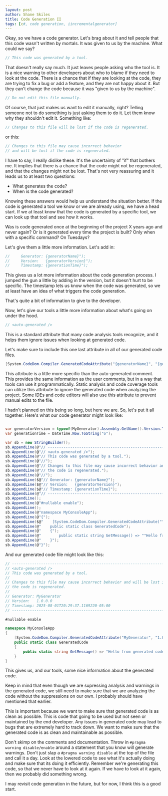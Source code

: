 ```yaml
---
layout: post
author: Shane Skiles
title: Code Generation II
tags: [c#, code generation, iincrementalgenerator]
---
```


Okay, so we have a code generator. Let's brag about it and tell people that this 
code wasn't written by mortals. It was given to us by the machine. What could we say?
```csharp
// This code was generated by a tool.
```
That doesn't really say much. It just leaves people asking who the tool is. 
It is a nice warning to other developers about who to blame 
if they need to look at the code. There is a chance that if they are looking at the code,
they are trying to fix a bug or add a feature, and they are not happy about it.
But they can't change the code because it was "given to us by the machine".
```csharp
// Do not edit this file manually.
```
Of course, that just makes us want to edit it manually, right? Telling someone 
not to do something is just asking them to do it. Let them know why they 
shouldn't edit it. Something like:
```csharp
// Changes to this file will be lost if the code is regenerated.
```
or this:
```csharp
// Changes to this file may cause incorrect behavior 
// and will be lost if the code is regenerated.
```
I have to say, I really dislike these. It's the uncertainty of "if" that bothers me.
It implies that there is a chance that the code might not be regenerated, and
that the changes might not be lost. That's not very reassuring and it leads us
to at least two questions:
- What generates the code?
- When is the code generated?

Knowing these answers would help us understand the situation better. If the code
is generated a tool we know or we are already using, we have a head start. If we
at least know that the code is generated by a specific tool,
we can look up that tool and see how it works.

Was is code generated once at the beginning of the project X years ago and never again?
Or is it generated every time the project is built? Only when with a specific command?
On Tuesdays? 

Let's give them a little more information. Let's add in:
```csharp
//     Generator: {generatorName}");
//     Version:   {generatorVersion}");
//     Timestamp: {generationTime}");
```
This gives us a lot more information about the code generation process. I jumped the
gun a little by adding in the version, but it doesn't hurt to be specific. The timestamp
lets us know when the code was generated, so we at least have an idea of what triggers
the code generation.

That's quite a bit of information to give to the developer.

Now, let's give our tools a little more information about what's going on under the hood.
```csharp
// <auto-generated />
```
This is a standard attribute that many code analysis tools recognize, and it
helps them ignore issues when looking at generated code. 

Let's make sure to include this one last attribute in all of our generated code files.
```csharp
[System.CodeDom.Compiler.GeneratedCodeAttribute("{generatorName}", "{generatorVersion}")]
```
This attribute is a little more specific than the auto-generated comment. 
This provides the same information as the user comments, but in a way that tools 
can use it programmatically. Static analysis and code coverage tools can 
utilize this attribute to ignore the generated code when analyzing the project.
Some IDEs and code editors will also use this attribute to prevent manual edits to the file.

I hadn't planned on this being so long, but here we are.
So, let's put it all together. Here's what our code generator might look like:
```csharp

var generatorVersion = typeof(MyGenerator).Assembly.GetName().Version.ToString();
var generationTime = DateTime.Now.ToString("o");

var sb = new StringBuilder();
sb.AppendLine(@"// ---------------------------------------------------------------------------");
sb.AppendLine(@"// <auto-generated />");
sb.AppendLine(@"// This code was generated by a tool.");
sb.AppendLine(@"//");
sb.AppendLine(@"// Changes to this file may cause incorrect behavior and will be lost if");
sb.AppendLine(@"// the code is regenerated.");
sb.AppendLine(@"//");
sb.AppendLine($@"// Generator: {generatorName}");
sb.AppendLine($@"// Version:   {generatorVersion}");
sb.AppendLine($@"// Timestamp: {generationTime}");
sb.AppendLine(@"// ---------------------------------------------------------------------------");
sb.AppendLine();
sb.AppendLine(@"#nullable enable");
sb.AppendLine();
sb.AppendLine(@"namespace MyConsoleApp");
sb.AppendLine(@"{");
sb.AppendLine($@"    [System.CodeDom.Compiler.GeneratedCodeAttribute(""{generatorName}"", ""{generatorVersion}"")]");
sb.AppendLine(@"    public static class GeneratedCode");
sb.AppendLine(@"    {");
sb.AppendLine(@"        public static string GetMessage() => ""Hello from generated code!"";");
sb.AppendLine(@"    }");
sb.AppendLine(@"}");
```
And our generated code file might look like this:
```csharp
// ---------------------------------------------------------------------------
// <auto-generated />
// This code was generated by a tool.
//
// Changes to this file may cause incorrect behavior and will be lost if
// the code is regenerated.
//
// Generator: MyGenerator
// Version:   1.0.0.0
// Timestamp: 2025-08-01T20:29:37.1169220-05:00
// ---------------------------------------------------------------------------

#nullable enable

namespace MyConsoleApp
{
    [System.CodeDom.Compiler.GeneratedCodeAttribute("MyGenerator", "1.0.0.0")]
    public static class GeneratedCode
    {
        public static string GetMessage() => "Hello from generated code!";
    }
}
```
This gives us, and our tools, some nice information about the generated code. 

Keep in mind that even though we are supressing analysis and warnings in the 
generated code, we still need to make sure that we are analyzing the code
without the suppressions on our own. I probably should have mentioned that earlier.

This is important because we want to make sure that generated code is as clean as possible.
This is code that going to be used but not seen or maintained by the end developer.
Any issues in generated code may lead to bugs that are extremely hard to track down.
We want to make sure that the generated code is as clean and maintainable as possible.

Don't skimp on the comments and documentation. Throw in `#pragma warning disable/enable`
around a statement that you know will generate warnings. Don't just slap a 
`#pragma warning disable` at the top of the file and call it a day. Look at the
lowered code to see what it's actually doing and make sure that its doing it 
efficiently. Remember we're generating this code, so that we never 
have to look at it again.
If we have to look at it again, then we probably did something wrong.

I may revisit code generation in the future, but for now, I think this is a good start.